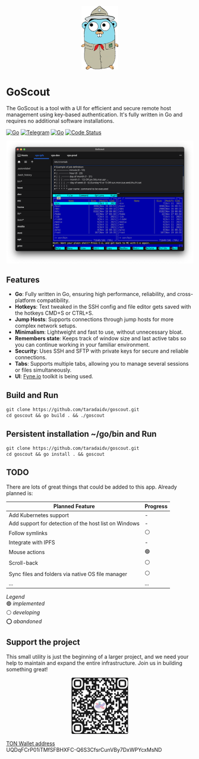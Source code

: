 
<p align="center"><img src="docs/images/GoScout.png" alt="GoScout" width="20%"></p>

# GoScout

The GoScout is a tool with a UI for efficient and secure remote host management using key-based authentication. It's fully written in Go and requires no additional software installations.


[![Go](https://img.shields.io/badge/Go-1.23-blue)](https://golang.org)
[![Telegram](https://img.shields.io/badge/Telegram-Message-blue)](https://t.me/taradaidv)
[![Go](https://img.shields.io/badge/Go-100%25-brightgreen)](https://golang.org)
[![Code Status](https://img.shields.io/badge/Code%20Status-active-brightgreen.svg)](https://github.com/taradaidv/goscout/tree/main)

<p align="center"><img src="docs/images/screenshot.png" alt="GoScout"></p>

## Features
- **Go**: Fully written in Go, ensuring high performance, reliability, and cross-platform compatibility.
- **Hotkeys**: Text tweaked in the SSH config and file editor gets saved with the hotkeys CMD+S or CTRL+S.
- **Jump Hosts**: Supports connections through jump hosts for more complex network setups.
- **Minimalism**: Lightweight and fast to use, without unnecessary bloat.
- **Remembers state**: Keeps track of window size and last active tabs so you can continue working in your familiar environment.
- **Security**: Uses SSH and SFTP with private keys for secure and reliable connections.
- **Tabs**: Supports multiple tabs, allowing you to manage several sessions or files simultaneously.
- **UI**: [Fyne.io](https://fyne.io) toolkit is being used.

## Build and Run

```
git clone https://github.com/taradaidv/goscout.git
cd goscout && go build . && ./goscout
```

## Persistent installation ~/go/bin and Run 

```
git clone https://github.com/taradaidv/goscout.git
cd goscout && go install . && goscout
```

## TODO
There are lots of great things that could be added to this app.
Already planned is:

|**Planned Feature**| **Progress**|
|-|-|
|Add Kubernetes support|-|
|Add support for detection of the host list on Windows|-|
|Follow symlinks|⚪️|
|Integrate with IPFS|-|
|Mouse actions|🟢|
|Scroll-back|⚪️|
|Sync files and folders via native OS file manager|⚪️|
|...|...|

*Legend*  
🟢 *implemented*  
⚪️ *developing*  
⭕️ *abandoned* 

## Support the project
This small utility is just the beginning of a larger project, and we need your help to maintain and expand the entire infrastructure. Join us in building something great!

<p align="center">
  <img src="docs/images/TON.png" alt="GoScout" width="30%">

  [TON Wallet address](https://ton.org)  
  UQDqFCrP01iTMfSFBHXFC-Q6S3CfsrCunVBy7DxWPYcxMsND
</p>